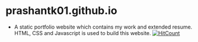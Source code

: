 # prashantk01.github.io
 - A static portfolio website which contains my work and extended resume. HTML, CSS and Javascript is used to build this website.
 [![HitCount](https://hits.dwyl.com/prashantk01/prashantk01githubio.svg?style=flat-square&show=unique)](http://hits.dwyl.com/prashantk01/prashantk01githubio)
